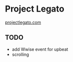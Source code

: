 # Project Legato

[projectlegato.com](https://projectlegato.com)

## TODO

* add Wwise event for upbeat
* scrolling